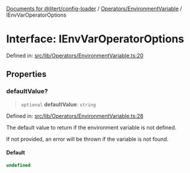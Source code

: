 [Documents for @litert/config-loader](../../../index.md) / [Operators/EnvironmentVariable](../index.md) / IEnvVarOperatorOptions

# Interface: IEnvVarOperatorOptions

Defined in: [src/lib/Operators/EnvironmentVariable.ts:20](https://github.com/litert/config-loader.js/blob/master/src/lib/Operators/EnvironmentVariable.ts#L20)

## Properties

### defaultValue?

> `optional` **defaultValue**: `string`

Defined in: [src/lib/Operators/EnvironmentVariable.ts:28](https://github.com/litert/config-loader.js/blob/master/src/lib/Operators/EnvironmentVariable.ts#L28)

The default value to return if the environment variable is not defined.

If not provided, an error will be thrown if the variable is not found.

#### Default

```ts
undefined
```
